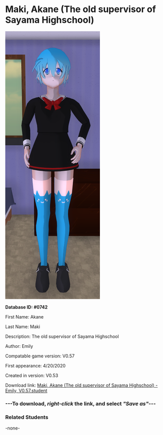 # Maki, Akane (The old supervisor of Sayama Highschool)

<img src="../../Files/Images/Maki, Akane (The old supervisor of Sayama Highschool).png" title="Maki, Akane (The old supervisor of Sayama Highschool) - Emily, V0.57">

**Database ID: #0742**

First Name: Akane

Last Name: Maki

Description: The old supervisor of Sayama Highschool

Author: Emily

Compatable game version: V0.57

First appearance: 4/20/2020

Created in version: V0.53

Download link: <a href="https://raw.githubusercontent.com/Arbiter1223/Daigaku-Gurashi-Custom-Students/master/Files/Student%20Files/Maki%2C%20Akane%20(The%20old%20supervisor%20of%20Sayama%20Highschool)%20-%20Emily%2C%20V0.57.student">Maki, Akane (The old supervisor of Sayama Highschool) - Emily, V0.57.student</a>

### ---**To download, _right-click_ the link, and select _"Save as"_**---

### Related Students

-none-
